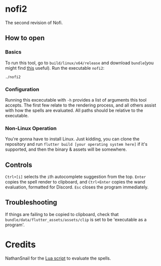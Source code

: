 # nofi2

The second revision of Nofi.

## How to open
### Basics
To run this tool, go to `build/linux/x64/release` and download `bundle`(you might find [this](https://download-directory.github.io/) useful). Run the executable `nofi2`:
```
./nofi2
```
### Configuration
Running this excecutable with `-h` provides a list of arguments this tool accepts. The first few relate to the rendering process, and all others assist with how the spells are evaluated. All paths should be relative to the executable.
### Non-Linux Operation
You're gonna have to install Linux. Just kidding, you can clone the repository and run `flutter build [your operating system here]` if it's supported, and then the binary & assets will be somewhere.

## Controls
`Ctrl+[i]` selects the `i`th autocomplete suggestion from the top. `Enter` copies the spell render to clipboard, and `Ctrl+Enter` copies the wand evaluation, formatted for Discord. `Esc` closes the program immediately.

## Troubleshooting
If things are failing to be copied to clipboard, check that `bundle/data/flutter_assets/assets/clip` is set to be 'executable as a program'.
# Credits
NathanSnail for the [Lua script](
https://github.com/NathanSnail/wand_eval_tree.git) to evaluate the spells.
